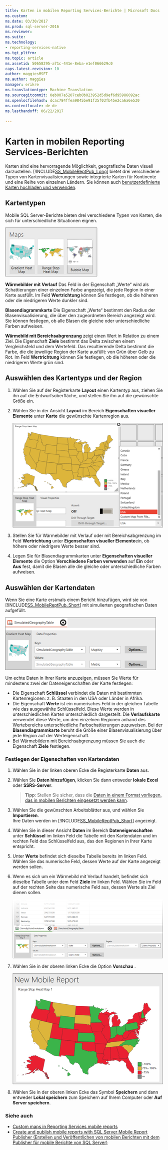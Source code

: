 ```yaml
---
title: Karten in mobilen Reporting Services-Berichte | Microsoft Docs
ms.custom: 
ms.date: 03/30/2017
ms.prod: sql-server-2016
ms.reviewer: 
ms.suite: 
ms.technology:
- reporting-services-native
ms.tgt_pltfrm: 
ms.topic: article
ms.assetid: 50658295-a71c-441e-8eba-e1ef066629c0
caps.latest.revision: 10
author: maggiesMSFT
ms.author: maggies
manager: erikre
ms.translationtype: Machine Translation
ms.sourcegitcommit: 0eb007a5207ceb0b023952d5d9ef6d95986092ac
ms.openlocfilehash: dcac784ffea9845be91f35f03fb45e2ca6a6e530
ms.contentlocale: de-de
ms.lasthandoff: 06/22/2017

---
```

# <a name="maps-in-reporting-services-mobile-reports"></a>Karten in mobilen Reporting Services-Berichten
Karten sind eine hervorragende Möglichkeit, geografische Daten visuell darzustellen. [!INCLUDE[SS_MobileReptPub_Long](../../includes/ss-mobilereptpub-long.md)] bietet drei verschiedene Typen von Kartenvisualisierungen sowie integrierte Karten für Kontinente und eine Reihe von einzelnen Ländern. Sie können auch [benutzerdefinierte Karten hochladen und verwenden](../../reporting-services/mobile-reports/custom-maps-in-reporting-services-mobile-reports.md).   
  
## <a name="types-of-maps"></a>Kartentypen  
  
Mobile SQL Server-Berichte bieten drei verschiedene Typen von Karten, die sich für unterschiedliche Situationen eignen.  
  
![SSMRP_MapsGallery](../../reporting-services/mobile-reports/media/ssmrp-mapsgallery.png)  
  
**Wärmebilder mit Verlauf** Das Feld in der Eigenschaft „Werte“ wird als Schattierungen einer einzelnen Farbe angezeigt, die jede Region in einer Karte ausfüllt. Im Feld **Wertrichtung** können Sie festlegen, ob die höheren oder die niedrigeren Werte dunkler sind.  
  
**Blasendiagrammkarte** Die Eigenschaft „Werte“ bestimmt den Radius der Blasenvisualisierung, die über den zugeordneten Bereich angezeigt wird. Sie können festlegen, ob alle Blasen die gleiche oder unterschiedliche Farben aufweisen.   
  
**Wärmebild mit Bereichsabgrenzung** zeigt einen Wert in Relation zu einem Ziel. Die Eigenschaft **Ziele** bestimmt das Delta zwischen einem Vergleichsfeld und dem Wertefeld. Das resultierende Delta bestimmt die Farbe, die die jeweilige Region der Karte ausfüllt: von Grün über Gelb zu Rot. Im Feld **Wertrichtung** können Sie festlegen, ob die höheren oder die niedrigeren Werte grün sind.  
  
## <a name="select-the-map-type-and-region"></a>Auswählen des Kartentyps und der Region  
  
1. Wählen Sie auf der Registerkarte **Layout** einen Kartentyp aus, ziehen Sie ihn auf die Entwurfsoberfläche, und stellen Sie ihn auf die gewünschte Größe ein.  
  
2. Wählen Sie in der Ansicht **Layout** im Bereich **Eigenschaften visueller Elemente** unter **Karte** die gewünschte Kartenregion aus.  
  
   ![SSMRP_SelectMap](../../reporting-services/mobile-reports/media/ssmrp-selectmaps.png)  
  
3. Stellen Sie für Wärmebilder mit Verlauf oder mit Bereichsabgrenzung im Feld **Wertrichtung** unter **Eigenschaften visueller Elemente**ein, ob höhere oder niedrigere Werte besser sind.  
  
7. Legen Sie für Blasendiagrammkarten unter **Eigenschaften visueller Elemente** die Option **Verschiedene Farben verwenden** auf **Ein** oder **Aus** fest, damit die Blasen alle die gleiche oder unterschiedliche Farben aufweisen.  
  
## <a name="select-the-map-data"></a>Auswählen der Kartendaten  
Wenn Sie eine Karte erstmals einem Bericht hinzufügen, wird sie von [!INCLUDE[SS_MobileReptPub_Short](../../includes/ss-mobilereptpub-short.md)] mit simulierten geografischen Daten aufgefüllt.  
  
![SSMRP_MapsData](../../reporting-services/mobile-reports/media/ssmrp-mapsdata.png)  
  
Um echte Daten in Ihrer Karte anzuzeigen, müssen Sie Werte für mindestens zwei der Dateneigenschaften der Karte festlegen:   
* Die Eigenschaft **Schlüssel** verbindet die Daten mit bestimmten Kartenregionen: z. B. Staaten in den USA oder Länder in Afrika.  
* Die Eigenschaft **Werte** ist ein numerisches Feld in der gleichen Tabelle wie das ausgewählte Schlüsselfeld. Diese Werte werden in unterschiedlichen Karten unterschiedlich dargestellt. Die **Verlaufskarte** verwendet diese Werte, um den einzelnen Regionen anhand des Wertebereichs unterschiedliche Farbschattierungen zuzuweisen. Bei der **Blasendiagrammkarte** beruht die Größe einer Blasenvisualisierung über jede Region auf der Werteigenschaft.   
* Bei Wärmebildern mit Bereichsabgrenzung müssen Sie auch die Eigenschaft **Ziele** festlegen.  
  
### <a name="set-map-data-properties"></a>Festlegen der Eigenschaften von Kartendaten  
  
1. Wählen Sie in der linken oberen Ecke die Registerkarte **Daten** aus.  
  
2. Wählen Sie **Daten hinzufügen**, klicken Sie dann entweder **lokale Excel** oder **SSRS-Server**.  
  
   > **Tipp**: Stellen Sie sicher, dass die [Daten in einem Format vorliegen, das in mobilen Berichten eingesetzt werden kann](../../reporting-services/mobile-reports/prepare-data-for-reporting-services-mobile-reports.md).  
  
3. Wählen Sie die gewünschten Arbeitsblätter aus, und wählen Sie **Importieren**.  
   Ihre Daten werden im [!INCLUDE[SS_MobileReptPub_Short](../../includes/ss-mobilereptpub-short.md)] angezeigt.  
  
4. Wählen Sie in dieser Ansicht **Daten** im Bereich **Dateneigenschaften** unter **Schlüssel** im linken Feld die Tabelle mit den Kartendaten und im rechten Feld das Schlüsselfeld aus, das den Regionen in Ihrer Karte entspricht.  
  
5. Unter **Werte** befindet sich dieselbe Tabelle bereits im linken Feld. Wählen Sie das numerische Feld, dessen Werte auf der Karte angezeigt werden sollen.   
  
6. Wenn es sich um ein Wärmebild mit Verlauf handelt, befindet sich dieselbe Tabelle unter dem Feld **Ziele** im linken Feld. Wählen Sie im Feld auf der rechten Seite das numerische Feld aus, dessen Werte als Ziel dienen sollen.   
  
   ![SSMRP_MapRangeHeatData](../../reporting-services/mobile-reports/media/ssmrp-maprangeheatdata.png)  
  
7. Wählen Sie in der oberen linken Ecke die Option **Vorschau** .  
  
   ![SSMRP_MapRangeHeatPreview](../../reporting-services/mobile-reports/media/ssmrp-maprangeheatpreview.png)  
     
8. Wählen Sie in der oberen linken Ecke das Symbol **Speichern** und dann entweder **Lokal speichern** zum Speichern auf Ihrem Computer oder **Auf Server speichern**.  
  
### <a name="see-also"></a>Siehe auch  
-  [Custom maps in Reporting Services mobile reports](../../reporting-services/mobile-reports/custom-maps-in-reporting-services-mobile-reports.md)  
- [Create and publish mobile reports with SQL Server Mobile Report Publisher (Erstellen und Veröffentlichen von mobilen Berichten mit dem Publisher für mobile Berichte von SQL Server)](../../reporting-services/mobile-reports/create-mobile-reports-with-sql-server-mobile-report-publisher.md)  
  
  

